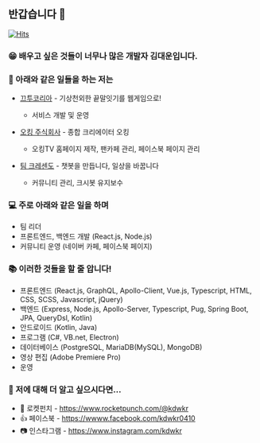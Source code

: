 ## 반갑습니다 👋

[![Hits](https://hits.seeyoufarm.com/api/count/incr/badge.svg?url=https%3A%2F%2Fgithub.com%2Fkdwkr)](https://github.com/kdwkr)

### 😁 배우고 싶은 것들이 너무나 많은 개발자 김대운입니다.

### 🤪 아래와 같은 일들을 하는 저는
  
- [끄투코리아](https://kkutu.co.kr) - 기상천외한 끝말잇기를 웹게임으로!
  - 서비스 개발 및 운영

- [오킹 주식회사](https://oking.kr) - 종합 크리에이터 오킹
  - 오킹TV 홈페이지 제작, 팬카페 관리, 페이스북 페이지 관리

- [팀 크레센도](https://team-crescendo.me) - 챗봇을 만듭니다, 일상을 바꿉니다
  - 커뮤니티 관리, 크시봇 유지보수

### 💻 주로 아래와 같은 일을 하며
- 팀 리더
- 프론트엔드, 백엔드 개발 (React.js, Node.js)
- 커뮤니티 운영 (네이버 카페, 페이스북 페이지)

### 📚 이러한 것들을 할 줄 압니다!
- 프론트엔드 (React.js, GraphQL, Apollo-Client, Vue.js, Typescript, HTML, CSS, SCSS, Javascript, jQuery)
- 백엔드 (Express, Node.js, Apollo-Server, Typescript, Pug, Spring Boot, JPA, QueryDsl, Kotlin)
- 안드로이드 (Kotlin, Java)
- 프로그램 (C#, VB.net, Electron)
- 데이터베이스 (PostgreSQL, MariaDB(MySQL), MongoDB)
- 영상 편집 (Adobe Premiere Pro)
- 운영

### 🤔 저에 대해 더 알고 싶으시다면...
- 🚀 로켓펀치 - https://www.rocketpunch.com/@kdwkr
- 👍 페이스북 - https://wwww.facebook.com/kdwkr0410
- 📷 인스타그램 - https://www.instagram.com/kdwkr
